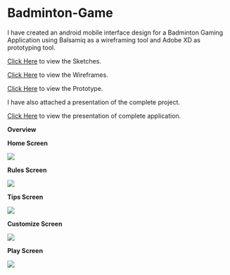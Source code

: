 # Badminton-Game

I have created an android mobile interface design for a Badminton Gaming Application using Balsamiq as a wireframing tool and Adobe XD as prototyping tool.

<a href="/Sketches">Click Here</a> to view the Sketches.

<a href="/Wireframes">Click Here</a> to view the Wireframes.

<a href="/Prototype">Click Here</a> to view the Prototype.


I have also attached a presentation of the complete project.

<a href="">Click Here</a> to view the presentation of complete application.

**Overview**

**Home Screen**

<img src="/mock-images/Home.PNG">


**Rules Screen**

<img src="/mock-images/Rules.PNG">

**Tips Screen**

<img src="/mock-images/Tips.PNG">

**Customize Screen**

<img src="/mock-images/Customize.PNG">

**Play Screen**

<img src="/mock-images/Play.PNG">
